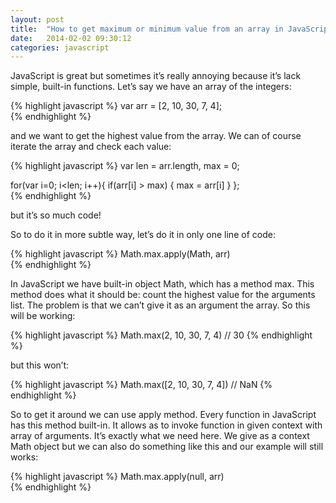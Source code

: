 ```yaml
---
layout: post
title:  "How to get maximum or minimum value from an array in JavaScript ?"
date:   2014-02-02 09:30:12
categories: javascript
---
```


JavaScript is great but sometimes it’s really annoying because it’s lack simple, built-in functions. Let’s say we have an array of the integers:

{% highlight javascript %}
var arr = [2, 10, 30, 7, 4];	
{% endhighlight %}

and we want to get the highest value from the array. We can of course iterate the array and check each value:

{% highlight javascript %}
var len = arr.length,
max = 0; 

for(var i=0; i<len; i++){ 
  if(arr[i] > max) {
    max = arr[i]
  } 
};	
{% endhighlight %}

but it’s so much code!

So to do it in more subtle way, let’s do it in only one line of code:

{% highlight javascript %}
Math.max.apply(Math, arr)	
{% endhighlight %}

In JavaScript we have built-in object Math, which has a method max. This method does what it should be: count the highest value for the arguments list. The problem is that we can’t give it as an argument the array. So this will be working:

{% highlight javascript %}
Math.max(2, 10, 30, 7, 4) // 30	
{% endhighlight %}

but this won’t:

{% highlight javascript %}
Math.max([2, 10, 30, 7, 4]) // NaN
{% endhighlight %}

So to get it around we can use apply method. Every function in JavaScript has this method built-in. It allows as to invoke function in given context with array of arguments. It’s exactly what we need here. We give as a context Math object but we can also do something like this and our example will still works:

{% highlight javascript %}
Math.max.apply(null, arr)	
{% endhighlight %}
	


	




	